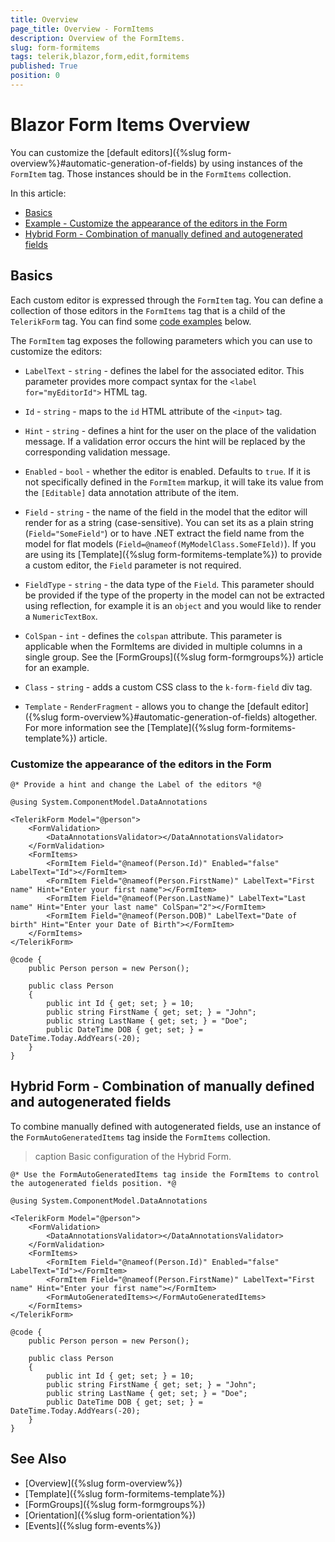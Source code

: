 ```yaml
---
title: Overview
page_title: Overview - FormItems
description: Overview of the FormItems.
slug: form-formitems
tags: telerik,blazor,form,edit,formitems
published: True
position: 0
---
```


# Blazor Form Items Overview

You can customize the [default editors]({%slug form-overview%}#automatic-generation-of-fields) by using instances of the `FormItem` tag. Those instances should be in the `FormItems` collection.

In this article:

* [Basics](#basics)
* [Example - Customize the appearance of the editors in the Form](#customize-the-appearance-of-the-editors-in-the-form)
* [Hybrid Form - Combination of manually defined and autogenerated fields](#hybrid-form---combination-of-manually-defined-and-autogenerated-fields)

## Basics

Each custom editor is expressed through the `FormItem` tag. You can define a collection of those editors in the `FormItems` tag that is a child of the `TelerikForm` tag. You can find some [code examples](#examples) below.

The `FormItem` tag exposes the following parameters which you can use to customize the editors:

* `LabelText` - `string` - defines the label for the associated editor. This parameter provides more compact syntax for the `<label for="myEditorId">` HTML tag. 

* `Id` - `string` - maps to the `id` HTML attribute of the `<input>` tag.

* `Hint` - `string` - defines a hint for the user on the place of the validation message. If a validation error occurs the hint will be replaced by the corresponding validation message.

* `Enabled` - `bool` - whether the editor is enabled. Defaults to `true`. If it is not specifically defined in the `FormItem` markup, it will take its value from the `[Editable]` data annotation attribute of the item.

* `Field` - `string` - the name of the field in the model that the editor will render for as a string (case-sensitive). You can set its as a plain string (`Field="SomeField"`) or to have .NET extract the field name from the model for flat models (`Field=@nameof(MyModelClass.SomeFIeld)`). If you are using its [Template]({%slug form-formitems-template%}) to provide a custom editor, the `Field` parameter is not required.

* `FieldType` - `string` - the data type of the `Field`. This parameter should be provided if the type of the property in the model can not be extracted using reflection, for example it is an `object` and you would like to render a `NumericTextBox`. 

* `ColSpan` - `int` - defines the `colspan` attribute. This parameter is applicable when the FormItems are divided in multiple columns in a single group. See the [FormGroups]({%slug form-formgroups%}) article for an example.

* `Class` - `string` - adds a custom CSS class to the `k-form-field` div tag.

* `Template` - `RenderFragment` - allows you to change the [default editor]({%slug form-overview%}#automatic-generation-of-fields) altogether. For more information see the [Template]({%slug form-formitems-template%}) article.



### Customize the appearance of the editors in the Form

````CSHTML
@* Provide a hint and change the Label of the editors *@

@using System.ComponentModel.DataAnnotations

<TelerikForm Model="@person">
    <FormValidation>
        <DataAnnotationsValidator></DataAnnotationsValidator>
    </FormValidation>
    <FormItems>
        <FormItem Field="@nameof(Person.Id)" Enabled="false" LabelText="Id"></FormItem>
        <FormItem Field="@nameof(Person.FirstName)" LabelText="First name" Hint="Enter your first name"></FormItem>
        <FormItem Field="@nameof(Person.LastName)" LabelText="Last name" Hint="Enter your last name" ColSpan="2"></FormItem>
        <FormItem Field="@nameof(Person.DOB)" LabelText="Date of birth" Hint="Enter your Date of Birth"></FormItem>
    </FormItems>
</TelerikForm>

@code {
    public Person person = new Person();

    public class Person
    {
        public int Id { get; set; } = 10;
        public string FirstName { get; set; } = "John";
        public string LastName { get; set; } = "Doe";
        public DateTime DOB { get; set; } = DateTime.Today.AddYears(-20);
    }
}
````

## Hybrid Form - Combination of manually defined and autogenerated fields

To combine manually defined with autogenerated fields, use an instance of the `FormAutoGeneratedItems` tag inside the `FormItems` collection.

>caption Basic configuration of the Hybrid Form.

````CSHTML
@* Use the FormAutoGeneratedItems tag inside the FormItems to control the autogenerated fields position. *@

@using System.ComponentModel.DataAnnotations

<TelerikForm Model="@person">
    <FormValidation>
        <DataAnnotationsValidator></DataAnnotationsValidator>
    </FormValidation>
    <FormItems>
        <FormItem Field="@nameof(Person.Id)" Enabled="false" LabelText="Id"></FormItem>
        <FormItem Field="@nameof(Person.FirstName)" LabelText="First name" Hint="Enter your first name"></FormItem>
        <FormAutoGeneratedItems></FormAutoGeneratedItems>
    </FormItems>
</TelerikForm>

@code {
    public Person person = new Person();

    public class Person
    {
        public int Id { get; set; } = 10;
        public string FirstName { get; set; } = "John";
        public string LastName { get; set; } = "Doe";
        public DateTime DOB { get; set; } = DateTime.Today.AddYears(-20);
    }
}
````

## See Also

  * [Overview]({%slug form-overview%})
  * [Template]({%slug form-formitems-template%})
  * [FormGroups]({%slug form-formgroups%})
  * [Orientation]({%slug form-orientation%})
  * [Events]({%slug form-events%})
   
